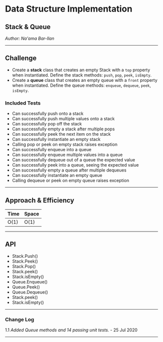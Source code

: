 # Data Structure Implementation

## Stack & Queue
*Author: Na'ama Bar-Ilan*

---

## Challenge

* Create a **stack** class that creates an empty Stack with a `top` property when instantiated. Define the stack methods: `push`, `pop`, `peek`, `isEmpty`.
* Create a **queue** class that creates an empty queue with a `front` property when instantiated. Define the queue methods: `enqueue`, `dequeue`, `peek`, `isEmpty`.


### Included Tests

* Can successfully push onto a stack
* Can successfully push multiple values onto a stack
* Can successfully pop off the stack
* Can successfully empty a stack after multiple pops
* Can successfully peek the next item on the stack
* Can successfully instantiate an empty stack
* Calling pop or peek on empty stack raises exception
* Can successfully enqueue into a queue
* Can successfully enqueue multiple values into a queue
* Can successfully dequeue out of a queue the expected value
* Can successfully peek into a queue, seeing the expected value
* Can successfully empty a queue after multiple dequeues
* Can successfully instantiate an empty queue
* Calling dequeue or peek on empty queue raises exception

---

## Approach & Efficiency


| Time | Space |
| :----------- | :----------- |
| O(1) | O(1) |


---

## API

* Stack.Push()
* Stack.Peek()
* Stack.Pop()
* Stack.peek()
* Stack.isEmpty()
* Queue.Enqueue()
* Queue.Peek()
* Queue.Dequeue()
* Stack.peek()
* Stack.isEmpty()


----

### Change Log

1.1 *Added Queue methods and 14 passing unit tests.* - 25 Jul 2020

---

